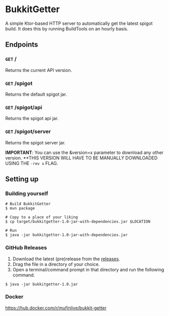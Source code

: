 # BukkitGetter

A simple Ktor-based HTTP server to automatically get the latest spigot build. It does this by running BuildTools on an hourly basis.

## Endpoints
### `GET` /
Returns the current API version.

### `GET` /spigot
Returns the default spigot jar.

### `GET` /spigot/api
Returns the spigot api jar.

### `GET` /spigot/server
Returns the spigot server jar.

**IMPORTANT**: You can use the &version=x parameter to download any other version. **THIS VERSION WILL HAVE TO BE MANUALLY DOWNLOADED USING THE ``-rev x`` FLAG.

## Setting up
### Building yourself
```shell
# Build BukkitGetter
$ mvn package

# Copy to a place of your liking
$ cp target/bukkitgetter-1.0-jar-with-dependencies.jar $LOCATION

# Run 
$ java -jar bukkitgetter-1.0-jar-with-dependencies.jar
```

### GitHub Releases
1. Download the latest (pre)release from the [releases]().
2. Drag the file in a directory of your choice.
3. Open a terminal/command prompt in that directory and run the following command.
```shell
$ java -jar bukkitgetter-1.0.jar
```

### Docker
https://hub.docker.com/r/mufinlive/bukkit-getter
